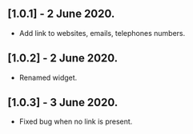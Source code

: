 ## [1.0.1] - 2 June 2020.

* Add link to websites, emails, telephones numbers.

## [1.0.2] - 2 June 2020.

* Renamed widget.

## [1.0.3] - 3 June 2020.

* Fixed bug when no link is present.
